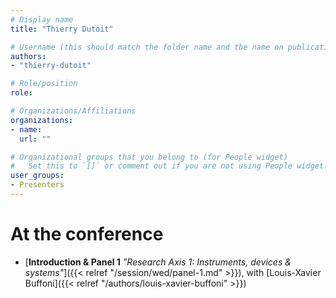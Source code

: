 ```yaml
---
# Display name
title: "Thierry Dutoit"

# Username (this should match the folder name and the name on publications)
authors:
- "thierry-dutoit"

# Role/position
role:

# Organizations/Affiliations
organizations:
- name: 
  url: ""

# Organizational groups that you belong to (for People widget)
#   Set this to `[]` or comment out if you are not using People widget.
user_groups:
- Presenters
---
```


<!-- # About

Elit exercitation eu occaecat velit ad.
-->

# At the conference

- [**Introduction & Panel 1** *"Research Axis 1: Instruments, devices & systems"*]({{< relref "/session/wed/panel-1.md" >}}), with [Louis-Xavier Buffoni]({{< relref "/authors/louis-xavier-buffoni" >}})